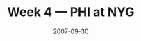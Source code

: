 ---
layout: game
title: Week 4 — PHI at NYG
season: 2007
game_id: 2007_04_PHI_NYG
week: 4
date: 2007-09-30
home_team: NYG
away_team: PHI
final_home: 16
final_away: 3
pbp_url: /assets/data/pbp/2007/2007_04_PHI_NYG.csv.gz
---
